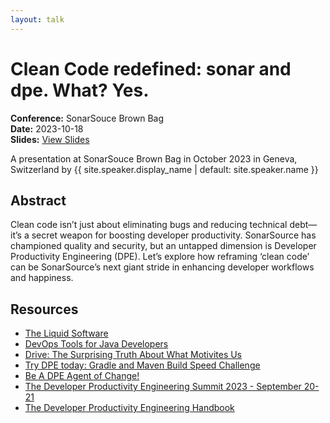```yaml
---
layout: talk
---
```


<!-- Source: https://speaking.jbaru.ch/tjq73m/clean-code-redefined-sonar-and-dpe-what-yes -->
# Clean Code redefined: sonar and dpe. What? Yes.

**Conference:** SonarSouce Brown Bag  
**Date:** 2023-10-18  
**Slides:** [View Slides](https://drive.google.com/file/d/1GkH1lpXiRq2j3A8ecLyQxPXsfT3-Jzj3/view)  

A presentation at SonarSouce Brown Bag in
                    October 2023 in
                    Geneva, Switzerland by 
                    {{ site.speaker.display_name | default: site.speaker.name }}

## Abstract

Clean code isn’t just about eliminating bugs and reducing technical debt—it’s a secret weapon for boosting developer productivity. SonarSource has championed quality and security, but an untapped dimension is Developer Productivity Engineering (DPE). Let’s explore how reframing ‘clean code’ can be SonarSource’s next giant stride in enhancing developer workflows and happiness.

## Resources

- [The Liquid Software](https://amzn.to/3Nvx4ir)
- [DevOps Tools for Java Developers](https://amzn.to/3Ny2xAB)
- [Drive: The Surprising Truth About What Motivites Us](https://www.danpink.com/books/drive/)
- [Try DPE today: Gradle and Maven Build Speed Challenge](https://gradle.com/gradle-and-maven-build-speed-challenge/)
- [Be A DPE Agent of Change!](https://gradle.influitive.com/join/00010)
- [The Developer Productivity Engineering Summit 2023 - September 20-21](https://dpesummit.com/)
- [The Developer Productivity Engineering Handbook](https://gradle.com/developer-productivity-engineering/handbook/)
